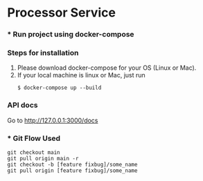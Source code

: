 # Processor Service

### * Run project using docker-compose
### Steps for installation

1. Please download docker-compose for your OS (Linux or Mac).
2. If your local machine is linux or Mac, just run
    ```
    $ docker-compose up --build
    ```
   
### API docs
Go to <a href="http://127.0.0.1:3000/docs" class="external-link" target="_blank"> http://127.0.0.1:3000/docs </a>

### * Git Flow Used
```
git checkout main
git pull origin main -r
git checkout -b [feature fixbug]/some_name
git pull origin [feature fixbug]/some_name
```